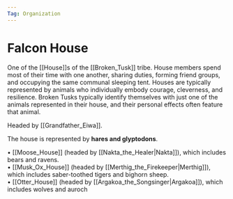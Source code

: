 ```yaml
---
Tag: Organization
---
```

# Falcon House
One of the [[House]]s of the [[Broken_Tusk]] tribe. House members spend most of their time with one another, sharing duties, forming friend groups, and occupying the same communal sleeping tent. Houses are typically represented by animals who individually embody courage, cleverness, and resilience. Broken Tusks typically identify themselves with just one of the animals represented in their house, and their personal effects often feature that animal.

Headed by [[Grandfather_Eiwa]].

The house is represented by **hares and glyptodons**.

• [[Moose_House]] (headed by [[Nakta_the_Healer|Nakta]]), which includes bears and ravens.  
• [[Musk_Ox_House]] (headed by [[Merthig_the_Firekeeper|Merthig]]), which includes saber-toothed tigers and bighorn sheep.  
• [[Otter_House]] (headed by [[Argakoa_the_Songsinger|Argakoa]]), which includes wolves and auroch